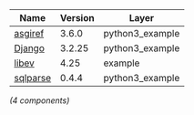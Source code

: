 | Name | Version | Layer |
| --- | --- | --- |
| [asgiref](https://github.com/django/asgiref/) | 3.6.0 | python3_example |
| [Django](https://www.djangoproject.com/) | 3.2.25 | python3_example |
| [libev](http://software.schmorp.de/pkg/libev.html) | 4.25 | example |
| [sqlparse](https://pypi.org/project/sqlparse) | 0.4.4 | python3_example |

*(4 components)*
